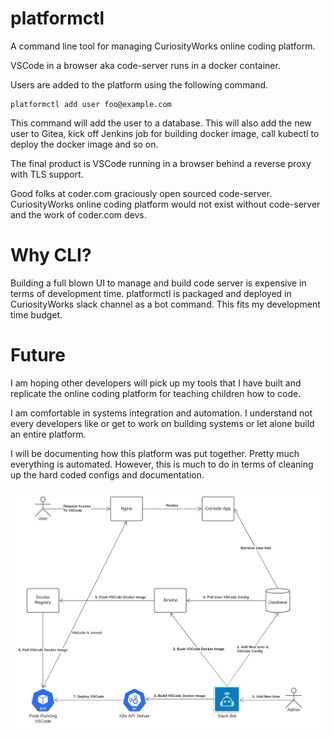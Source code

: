 # platformctl
A command line tool for managing CuriosityWorks online coding platform. 

VSCode in a browser aka code-server runs in a docker container. 

Users are added to the platform using the following command.
```
platformctl add user foo@example.com
```

This command will add the user to a database. This will also add the new user to Gitea, kick off Jenkins job for building docker image, call kubectl to deploy the docker image and so on.

The final product is VSCode running in a browser behind a reverse proxy with TLS support. 

Good folks at coder.com graciously open sourced code-server. CuriosityWorks online coding platform would not exist without code-server and the work of coder.com devs.

# Why CLI?
Building a full blown UI to manage and build code server is expensive in terms of development time. platformctl is packaged and deployed in CuriosityWorks slack channel as a bot command. This fits my development time budget.

# Future
I am hoping other developers will pick up my tools that I have built and replicate the online coding platform for teaching children how to code.

I am comfortable in systems integration and automation. I understand not every developers like or get to work on building systems or let alone build an entire platform.

I will be documenting how this platform was put together. Pretty much everything is automated. However, this is much to do in terms of cleaning up the hard coded configs and documentation.

![](/assets/vscode_provisioning.png)